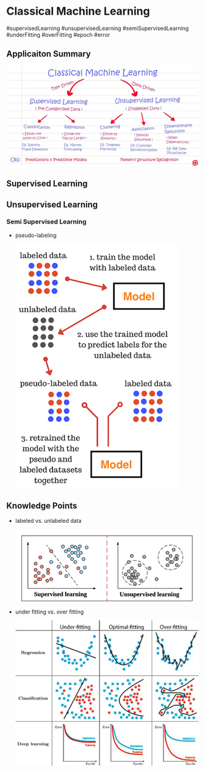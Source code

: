 # Classical Machine Learning

#supervisedLearning #unsupervisedLearning #semiSupervisedLearning #underFitting #overFitting #epoch #error

## Applicaiton Summary
![classicalML_applications](./images/classicalML_applications.png)

## Supervised Learning

## Unsupervised Learning

### Semi Supervised Learning
- pseudo-labeling

    ![pseudo-labeling](./images/semiSupervisedLearning_pseudo_labeling.png)

## Knowledge Points
- labeled vs. unlabeled data

    ![classicalML_dataset](./images/classicalML_dataset.png)
- under fitting vs. over fitting

    ![classicalML_uderfitting_overfitting](./images/classicalML_uderfitting_overfitting.png)
